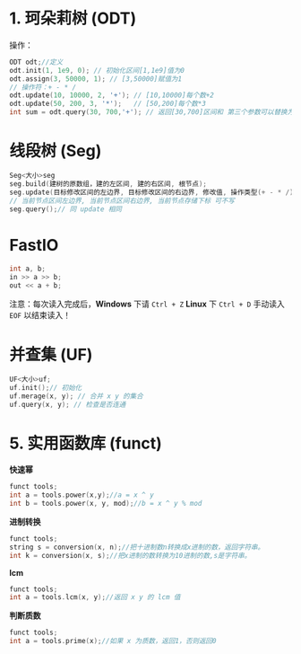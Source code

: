 # 1. 珂朵莉树 (ODT)
操作：
```cpp
ODT odt;//定义
odt.init(1, 1e9, 0); // 初始化区间[1,1e9]值为0
odt.assign(3, 50000, 1); // [3,50000]赋值为1
// 操作符：+ - * /
odt.update(10, 10000, 2, '+'); // [10,10000]每个数+2
odt.update(50, 200, 3, '*');   // [50,200]每个数*3
int sum = odt.query(30, 700,'+'); // 返回[30,700]区间和 第三个参数可以替换为四则运算符(+ - * /)
```
# 线段树 (Seg)
```cpp
Seg<大小>seg
seg.build(建树的原数组，建的左区间, 建的右区间, 根节点);
seg.update(目标修改区间的左边界, 目标修改区间的右边界, 修改值, 操作类型(+ - * /), 当前节点区间左边界, 当前节点区间右边界, 当前节点存储下标);
// 当前节点区间左边界, 当前节点区间右边界, 当前节点存储下标 可不写
seg.query();// 同 update 相同
```
# FastIO
```cpp
int a, b;
in >> a >> b;
out << a + b;
```
注意：每次读入完成后，**Windows** 下请 `Ctrl + Z` **Linux** 下 `Ctrl + D` 手动读入 `EOF` 以结束读入！
# 并查集 (UF)
```cpp
UF<大小>uf;
uf.init();// 初始化
uf.merage(x, y); // 合并 x y 的集合
uf.query(x, y); // 检查是否连通
```
# 5. 实用函数库 (funct)
**快速幂**
```cpp
funct tools;
int a = tools.power(x,y);//a = x ^ y
int b = tools.power(x, y, mod);//b = x ^ y % mod
```
**进制转换**
```cpp
funct tools;
string s = conversion(x, n);//把十进制数n转换成x进制的数，返回字符串。
int k = conversion(x, s);//把x进制的数转换为10进制的数,s是字符串。
```
**lcm**
```cpp
funct tools;
int a = tools.lcm(x, y);//返回 x y 的 lcm 值
```
**判断质数**
```cpp
funct tools;
int a = tools.prime(x);//如果 x 为质数，返回1，否则返回0
```
